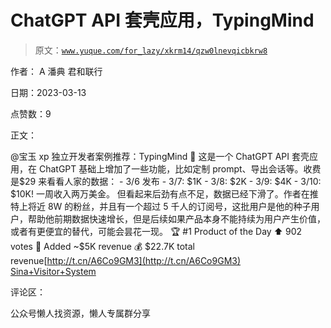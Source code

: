 # ChatGPT API 套壳应用，TypingMind

> 原文：[`www.yuque.com/for_lazy/xkrm14/qzw0lnevqicbkrw8`](https://www.yuque.com/for_lazy/xkrm14/qzw0lnevqicbkrw8)



作者： A 潘典 君和联行



日期：2023-03-13



点赞数：9

<ne-hole id="ue6fa9416" data-lake-id="ue6fa9416">

正文：



@宝玉 xp 独立开发者案例推荐：TypingMind 🔗 这是一个 ChatGPT API 套壳应用，在 ChatGPT 基础上增加了一些功能，比如定制 prompt、导出会话等。收费是$29 来看看人家的数据： - 3/6 发布 - 3/7: $1K - 3/8: $2K - 3/9: $4K - 3/10: $10K! 一周收入两万美金。 但看起来后劲有点不足，数据已经下滑了。作者在推特上将近 8W 的粉丝，并且有一个超过 5 千人的订阅号，这批用户是他的种子用户，帮助他前期数据快速增长，但是后续如果产品本身不能持续为用户产生价值，或者有更便宜的替代，可能会昙花一现。 🏆 #1 Product of the Day ⬆️ 902 votes 🎉 Added ~$5K revenue 💰 $22.7K total revenue[http://t.cn/A6Co9GM3](http://t.cn/A6Co9GM3) [Sina+Visitor+System](http://t.cn/A6CNPAMn)

<ne-hole id="ue370fb41" data-lake-id="ue370fb41">

评论区：

<ne-hole id="u0490dfba" data-lake-id="u0490dfba">

公众号懒人找资源，懒人专属群分享

</ne-hole></ne-hole></ne-hole>